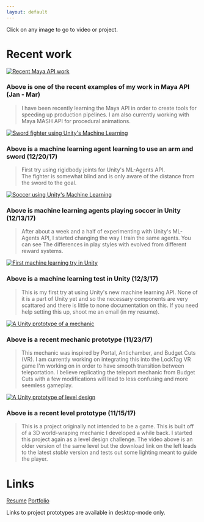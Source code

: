 ```yaml
---
layout: default
---
```

Click on any image to go to video or project.

# Recent work

[![Recent Maya API work](https://drive.google.com/uc?export=download&id=1y0Jwi5O0aKMcEuwnlbSxSkAwnvRNeoNF)](http://github.com/RonNofar/RToolPackage)

### Above is one of the recent examples of my work in Maya API (Jan - Mar)

> I have been recently learning the Maya API in order to create tools for speeding up production pipelines. 
> I am also currently working with Maya MASH API for procedural animations.

[![Sword fighter using Unity's Machine Learning](https://img.youtube.com/vi/aI7Ox99FL5k&t/0.jpg)](https://www.youtube.com/watch?v=aI7Ox99FL5k&t)

### Above is a machine learning agent learning to use an arm and sword (12/20/17)

> First try using rigidbody joints for Unity's ML-Agents API.  
> The fighter is somewhat blind and is only aware of the distance from the sword to the goal.

[![Soccer using Unity's Machine Learning](https://img.youtube.com/vi/xaBPT9u0imw/0.jpg)](https://www.youtube.com/watch?v=xaBPT9u0imw)

### Above is machine learning agents playing soccer in Unity (12/13/17)

> After about a week and a half of experimenting with Unity's ML-Agents API, I started changing the way I train the same agents.
> You can see The differences in play styles with evolved from different reward systems.

[![First machine learning try in Unity](https://img.youtube.com/vi/75ecS3_3bAQ/0.jpg)](https://www.youtube.com/watch?v=75ecS3_3bAQ)

### Above is a machine learning test in Unity (12/3/17)

> This is my first try at using Unity's new machine learning API. None of it is a part of Unity yet and so the necessary components are very scattared and there is little to none documentation on this.
> If you need help setting this up, shoot me an email (in my resume).

[![A Unity prototype of a mechanic](https://img.youtube.com/vi/kB-inekeAoQ/0.jpg)](https://www.youtube.com/watch?v=kB-inekeAoQ)

### Above is a recent mechanic prototype (11/23/17)

> This mechanic was inspired by Portal, Antichamber, and Budget Cuts (VR). I am currently working on integrating this into the LockTag VR game I'm working on in order to have smooth transition between teleportation.
> I believe replicating the teleport mechanic from Budget Cuts with a few modifications will lead to less confusing and more seemless gameplay.

[![A Unity prototype of level design](https://img.youtube.com/vi/fmQHXP3qq_c/0.jpg)](https://www.youtube.com/watch?v=fmQHXP3qq_c)

### Above is a recent level prototype (11/15/17)

> This is a project originally not intended to be a game. This is built off of a 3D world-wraping mechanic I developed a while back. I started this project again as a level design challenge.
> The video above is an older version of the same level but the download link on the left leads to the latest _stable_ version and tests out some lighting meant to guide the player.

# Links

[Resume](https://docs.wixstatic.com/ugd/4d06fa_888e4ca88c8141178955f270f481436c.pdf)
[Portfolio](https://ronnofar2.wixsite.com/portfolio)

Links to project prototypes are available in desktop-mode only.

